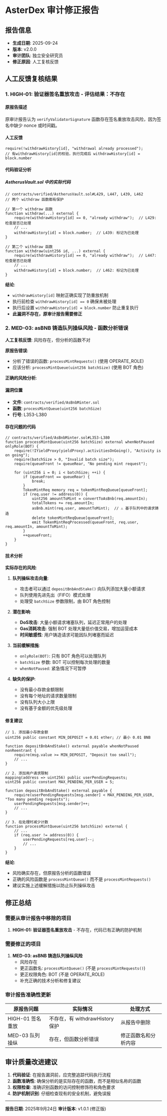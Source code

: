 # AsterDex 审计修正报告

## 报告信息
- **生成日期**: 2025-09-24
- **版本**: v2.0.0
- **审计团队**: 独立安全研究员
- **修正原因**: 人工复核反馈

## 人工反馈复核结果

### 1. HIGH-01: 验证器签名重放攻击 - 评估结果：不存在

#### 原报告描述
原审计报告认为 `verifyValidatorSignature` 函数存在签名重放攻击风险，因为签名中缺少 nonce 或时间戳。

#### 人工反馈
```
require(!withdrawHistory[id], "withdrawal already processed");
// 有withdrawHistory[id]的校验，执行完成后 withdrawHistory[id] = block.number
```

#### 代码验证分析

##### AstherusVault.sol 中的实际代码

```solidity
// contracts/verified/AstherusVault.sol#L429, L447, L439, L462
// 两个 withdraw 函数都有保护

// 第一个 withdraw 函数
function withdraw(...) external {
    require(withdrawHistory[id] == 0, "already withdraw");  // L429: 检查是否已处理
    // ...
    withdrawHistory[id] = block.number;  // L439: 标记为已处理
}

// 第二个 withdraw 函数
function withdraw(uint256 id, ...) external {
    require(withdrawHistory[id] == 0, "already withdraw");  // L447: 检查是否已处理
    // ...
    withdrawHistory[id] = block.number;  // L462: 标记为已处理
}
```

**结论**:
- `withdrawHistory[id]` 映射正确实现了防重放机制
- 执行前检查 `withdrawHistory[id] == 0` 确保未被处理
- 执行后设置 `withdrawHistory[id] = block.number` 防止重复执行
- **此漏洞不存在，原审计报告需要修正**

### 2. MED-03: asBNB 铸造队列操纵风险 - 函数分析错误

**人工复核反馈**: 风险存在，但分析的函数不对

**原报告错误**:
- 分析了错误的函数: `processMintRequests()` (使用 OPERATE_ROLE)
- 应该分析: `processMintQueue(uint256 batchSize)` (使用 BOT 角色)

**正确的风险分析**:

#### 漏洞位置
- **文件**: `contracts/verified/AsBnbMinter.sol`
- **函数**: `processMintQueue(uint256 batchSize)`
- **行号**: L353-L380

#### 存在问题的代码
```solidity
// contracts/verified/AsBnbMinter.sol#L353-L380
function processMintQueue(uint256 batchSize) external whenNotPaused onlyRole(BOT) {
    require(!IYieldProxy(yieldProxy).activitiesOnGoing(), "Activity is on going");
    require(batchSize > 0, "Invalid batch size");
    require(queueFront != queueRear, "No pending mint request");

    for (uint256 i = 0; i < batchSize; ++i) {
        if (queueFront == queueRear) {
            break;
        }
        TokenMintReq memory req = tokenMintReqQueue[queueFront];
        if (req.user != address(0)) {
            uint256 amountToMint = convertToAsBnb(req.amountIn);
            totalTokens += req.amountIn;
            asBnb.mint(req.user, amountToMint);  // ⚠️ 基于队列中的请求铸造
            delete tokenMintReqQueue[queueFront];
            emit TokenMintReqProcessed(queueFront, req.user, req.amountIn, amountToMint);
        }
        ++queueFront;
    }
}
```

#### 技术分析

**实际存在的风险**:

1. **队列操纵攻击向量**:
   - 攻击者可以通过 `depositBnbAndStake()` 向队列添加大量小额请求
   - 队列使用先进先出（FIFO）模式处理
   - 处理受 `batchSize` 参数限制，由 BOT 角色控制

2. **潜在影响**:
   - **DoS攻击**: 大量小额请求堵塞队列，延迟正常用户的处理
   - **Gas消耗攻击**: 强制 BOT 处理大量低价值交易，增加运营成本
   - **时间敏感性**: 用户铸造请求可能因队列堵塞而延迟

3. **当前缓解措施**:
   - `onlyRole(BOT)`: 只有 BOT 角色可以处理队列
   - `batchSize` 参数: BOT 可以控制每次处理的数量
   - `whenNotPaused`: 紧急情况下可暂停

4. **缺失的保护**:
   - 没有最小存款金额限制
   - 没有每个地址的请求数量限制
   - 没有队列大小上限
   - 没有基于金额的优先级处理

#### 修复建议

```solidity
// 1. 添加最小存款金额
uint256 public constant MIN_DEPOSIT = 0.01 ether; // 最小 0.01 BNB

function depositBnbAndStake() external payable whenNotPaused nonReentrant {
    require(msg.value >= MIN_DEPOSIT, "Deposit too small");
    // ...
}

// 2. 添加用户请求限制
mapping(address => uint256) public userPendingRequests;
uint256 public constant MAX_PENDING_PER_USER = 5;

function depositBnbAndStake() external payable {
    require(userPendingRequests[msg.sender] < MAX_PENDING_PER_USER, "Too many pending requests");
    userPendingRequests[msg.sender]++;
    // ...
}

// 3. 在处理时减少计数
function processMintQueue(uint256 batchSize) external {
    // ...
    if (req.user != address(0)) {
        userPendingRequests[req.user]--;
        // ...
    }
}
```

**结论**:
- 风险确实存在，但原报告分析的函数错误
- 正确的风险函数是 `processMintQueue()` 而不是 `processMintRequests()`
- 建议实施上述缓解措施以防止队列操纵攻击

## 修正总结

### 需要从审计报告中移除的项目
1. **HIGH-01: 验证器签名重放攻击** - 不存在，代码已有正确的防护机制

### 需要修正的项目
1. **MED-03: asBNB 铸造队列操纵风险**
   - 风险存在
   - 更正函数名: `processMintQueue()` (不是 `processMintRequests()`)
   - 更正权限角色: BOT (不是 OPERATE_ROLE)
   - 补充正确的技术分析和修复建议

### 审计报告准确性更新

| 原报告问题 | 实际情况 | 处理方式 |
|---------|---------|---------|
| HIGH-01 签名重放 | 不存在，有 withdrawHistory 保护 | 从报告中删除 |
| MED-03 队列操纵 | 存在，但函数分析错误 | 修正函数名和分析内容 |

## 审计质量改进建议

1. **代码验证**: 在报告漏洞前，应完整追踪代码执行流程
2. **函数准确性**: 确保分析的是实际存在的函数，而不是相似名称的函数
3. **权限检查**: 准确识别函数的访问控制修饰符和角色要求
4. **防护机制识别**: 仔细检查现有的安全机制，避免误报

---

**报告日期**: 2025年9月24日
**审计版本**: v1.0.1 (修正版)